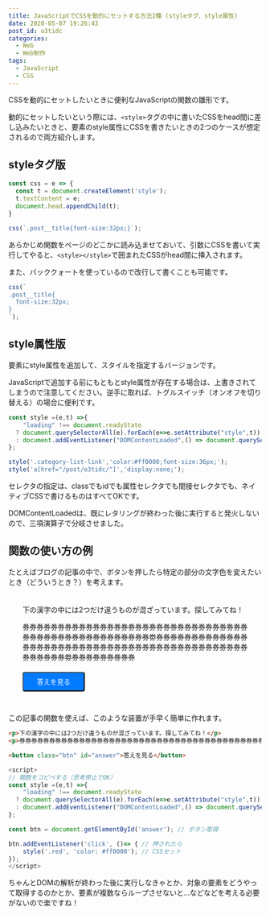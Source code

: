 ```yaml
---
title: JavaScriptでCSSを動的にセットする方法2種 (styleタグ、style属性)
date: 2020-05-07 19:26:43
post_id: o3tidc
categories:
  - Web
  - Web制作
tags:
  - JavaScript
  - CSS
---
```


CSSを動的にセットしたいときに便利なJavaScriptの関数の雛形です。

<!-- more -->

動的にセットしたいという際には、`<style>`タグの中に書いたCSSをhead間に差し込みたいときと、要素のstyle属性にCSSを書きたいときの2つのケースが想定されるので両方紹介します。


## styleタグ版

```JavaScript
const css = e => {
  const t = document.createElement('style');
  t.textContent = e;
  document.head.appendChild(t);  
}
```
```JavaScript
css(`.post__title{font-size:32px;}`);
```

あらかじめ関数をページのどこかに読み込ませておいて、引数にCSSを書いて実行してやると、`<style></style>`で囲まれたCSSがhead間に挿入されます。


また、バッククォートを使っているので改行して書くことも可能です。

```JavaScript
css(`
.post__title{
  font-size:32px;
}
`);
```


## style属性版

要素にstyle属性を追加して、スタイルを指定するバージョンです。

JavaScriptで追加する前にもともとstyle属性が存在する場合は、上書きされてしまうので注意してください。逆手に取れば、トグルスイッチ（オンオフを切り替える）の場合に便利です。


```javascript
const style =(e,t) =>{
    "loading" !== document.readyState
  ? document.querySelectorAll(e).forEach(e=>e.setAttribute("style",t))
  : document.addEventListener("DOMContentLoaded",() => document.querySelectorAll(e).forEach(e=>e.setAttribute("style",t)))
};
```
```javascript
style('.category-list-link','color:#ff0000;font-size:36px;');
style('a[href="/post/o3tidc/"]','display:none;');
```

セレクタの指定は、classでもidでも属性セレクタでも間接セレクタでも、ネイティブCSSで書けるものはすべてOKです。

DOMContentLoadedは、既にレタリングが終わった後に実行すると発火しないので、三項演算子で分岐させました。

## 関数の使い方の例

たとえばブログの記事の中で、ボタンを押したら特定の部分の文字色を変えたいとき（どういうとき？）を考えます。

<div style="background:var(--bg-color);padding:.5em 2em;">

下の漢字の中には2つだけ違うものが混ざっています。探してみてね！

券券券券券券券券券券券券券券券券券券券券券券券券券券券券券券券券券券券券券券券券券券券券券券券券券券<span class="red">劵</span>券券券券券券券券券券券券券券券券券券券券券券券券券券券券券券券券券券券券券券券券券券券券券券券券券券券<span class="red">劵</span>券券券券券券券券券


<button class="btn" id="answer">答えを見る</button>

</div>

<script>
const style =(e,t) =>{
    "loading" !== document.readyState
  ? document.querySelectorAll(e).forEach(e=>e.setAttribute("style",t))
  : document.addEventListener("DOMContentLoaded",() => document.querySelectorAll(e).forEach(e=>e.setAttribute("style",t)))
};
const btn = document.getElementById('answer');
btn.addEventListener('click', ()=>{
    style('.red', 'color: #ff0000');
});
</script>


この記事の関数を使えば、このような装置が手早く簡単に作れます。

```html
<p>下の漢字の中には2つだけ違うものが混ざっています。探してみてね！</p>
<p>券券券券券券券券券券券券券券券券券券券券券券券券券券券券券券券券券券券券券券券券券券券券券券券券券券<span class="red">劵</span>券券券券券券券券券券券券券券券券券券券券券券券券券券券券券券券券券券券券券券券券券券券券券券券券券券券<span class="red">劵</span>券券券券券券券券券</p>

<button class="btn" id="answer">答えを見る</button>
```


```javascript
<script>
// 関数をコピペする（思考停止でOK）
const style =(e,t) =>{
    "loading" !== document.readyState
  ? document.querySelectorAll(e).forEach(e=>e.setAttribute("style",t))
  : document.addEventListener("DOMContentLoaded",() => document.querySelectorAll(e).forEach(e=>e.setAttribute("style",t)))
};

const btn = document.getElementById('answer'); // ボタン取得

btn.addEventListener('click', ()=> { // 押されたら
    style('.red', 'color: #ff0000'); // CSSセット
});
</script>
```

ちゃんとDOMの解析が終わった後に実行しなきゃとか、対象の要素をどうやって取得するのかとか、要素が複数ならループさせないと...などなどを考える必要がないので楽ですね！


<style>
.btn{
  display:inline-block;
  margin:.5em 0;
  padding:8px 2em;
  background:#007bff;
  color:#fff!important;
  text-decoration:none!important;
  border-radius:4px;
  transition:.15s all ease-in-out
  }
.btn:hover{
  background:#0069d9
}
.btn:active{
  background:#0062cc
}
</style>

